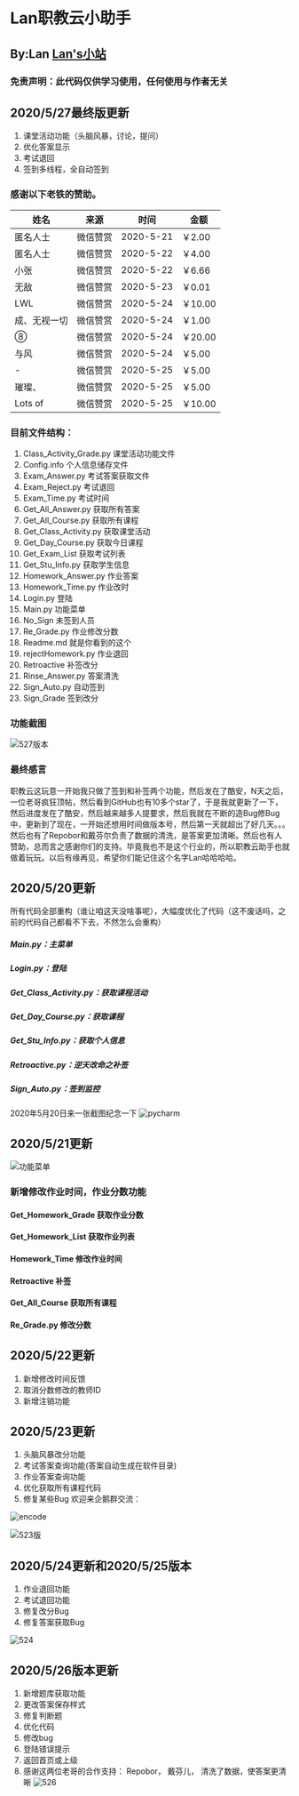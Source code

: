 # Lan职教云小助手

## By:Lan [Lan's小站](https://www.lanol.cn/)

### 免责声明：此代码仅供学习使用，任何使用与作者无关

## 2020/5/27最终版更新

1. 课堂活动功能（头脑风暴，讨论，提问）
2. 优化答案显示
3. 考试退回
4. 签到多线程，全自动签到

### 感谢以下老铁的赞助。

| 姓名         | 来源     | 时间      | 金额    |
| ------------ | -------- | --------- | ------- |
| 匿名人士     | 微信赞赏 | 2020-5-21 | ￥2.00  |
| 匿名人士     | 微信赞赏 | 2020-5-22 | ￥4.00  |
| 小张         | 微信赞赏 | 2020-5-22 | ￥6.66  |
| 无敌         | 微信赞赏 | 2020-5-23 | ￥0.01  |
| LWL          | 微信赞赏 | 2020-5-24 | ￥10.00 |
| 成、无视一切 | 微信赞赏 | 2020-5-24 | ￥1.00  |
| ⑧            | 微信赞赏 | 2020-5-24 | ￥20.00 |
| 与风         | 微信赞赏 | 2020-5-24 | ￥5.00  |
| -            | 微信赞赏 | 2020-5-25 | ￥5.00  |
| 璀璨、       | 微信赞赏 | 2020-5-25 | ￥5.00  |
| Lots of      | 微信赞赏 | 2020-5-25 | ￥10.00 |

### 目前文件结构：

1. Class_Activity_Grade.py 课堂活动功能文件
2. Config.info 个人信息储存文件
3. Exam_Answer.py 考试答案获取文件
4. Exam_Reject.py 考试退回
5. Exam_Time.py 考试时间
6. Get_All_Answer.py 获取所有答案
7. Get_All_Course.py 获取所有课程
8. Get_Class_Activity.py 获取课堂活动
9. Get_Day_Course.py 获取今日课程
10. Get_Exam_List 获取考试列表
11. Get_Stu_Info.py 获取学生信息
12. Homework_Answer.py 作业答案
13. Homework_Time.py 作业改时
14. Login.py 登陆
15. Main.py 功能菜单
16. No_Sign 未签到人员
17. Re_Grade.py 作业修改分数
18. Readme.md 就是你看到的这个
19. rejectHomework.py 作业退回
20. Retroactive 补签改分
21. Rinse_Answer.py 答案清洗
22. Sign_Auto.py 自动签到
23. Sign_Grade 签到改分

### 功能截图

![527版本](pic/527.png)

### 最终感言

职教云这玩意一开始我只做了签到和补签两个功能，然后发在了酷安，N天之后，一位老哥疯狂顶帖，然后看到GitHub也有10多个star了，于是我就更新了一下，然后进度发在了酷安，然后越来越多人提要求，然后我就在不断的造Bug修Bug中，更新到了现在，一开始还想用时间做版本号，然后第一天就超出了好几天。。。然后也有了Repobor和戴芬尔负责了数据的清洗，是答案更加清晰。然后也有人赞助，总而言之感谢你们的支持。毕竟我也不是这个行业的，所以职教云助手也就做着玩玩。以后有缘再见，希望你们能记住这个名字Lan哈哈哈哈。

## 2020/5/20更新

所有代码全部重构（谁让咱这天没啥事呢），大幅度优化了代码（这不废话吗，之前的代码自己都看不下去，不然怎么会重构）

##### Main.py：主菜单

##### Login.py：登陆

##### Get_Class_Activity.py：获取课程活动

##### Get_Day_Course.py：获取课程

##### Get_Stu_Info.py：获取个人信息

##### Retroactive.py：逆天改命之补签

##### Sign_Auto.py：签到监控

2020年5月20日来一张截图纪念一下
![pycharm](pic/hh.png)

## 2020/5/21更新

![功能菜单](pic/menu.png)

### 新增修改作业时间，作业分数功能

#### Get_Homework_Grade 获取作业分数

#### Get_Homework_List 获取作业列表

#### Homework_Time 修改作业时间

#### Retroactive 补签

#### Get_All_Course 获取所有课程

#### Re_Grade.py 修改分数

## 2020/5/22更新

1. 新增修改时间反馈
2. 取消分数修改的教师ID
3. 新增注销功能

## 2020/5/23更新

1. 头脑风暴改分功能
2. 考试答案查询功能(答案自动生成在软件目录)
3. 作业答案查询功能
4. 优化获取所有课程代码
5. 修复某些Bug
   欢迎来企鹅群交流：

![encode](pic/ercode.png)

![523版](pic/523.png)

## 2020/5/24更新和2020/5/25版本

1. 作业退回功能
2. 考试退回功能
3. 修复改分Bug
4. 修复答案获取Bug

![524](pic/524.png)

## 2020/5/26版本更新

1. 新增题库获取功能
2. 更改答案保存样式
3. 修复判断题
4. 优化代码
5. 修改bug
6. 登陆错误提示
7. 返回首页或上级
8. 感谢这两位老哥的合作支持：
   Repobor，
     戴芬儿，
     清洗了数据，使答案更清晰
     ![526](pic/526.png)